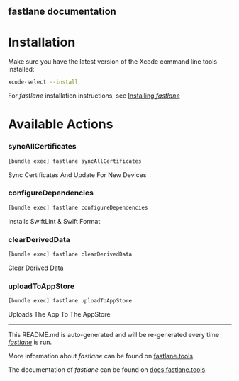 fastlane documentation
----

# Installation

Make sure you have the latest version of the Xcode command line tools installed:

```sh
xcode-select --install
```

For _fastlane_ installation instructions, see [Installing _fastlane_](https://docs.fastlane.tools/#installing-fastlane)

# Available Actions

### syncAllCertificates

```sh
[bundle exec] fastlane syncAllCertificates
```

Sync Certificates And Update For New Devices

### configureDependencies

```sh
[bundle exec] fastlane configureDependencies
```

Installs SwiftLint & Swift Format

### clearDerivedData

```sh
[bundle exec] fastlane clearDerivedData
```

Clear Derived Data

### uploadToAppStore

```sh
[bundle exec] fastlane uploadToAppStore
```

Uploads The App To The AppStore

----

This README.md is auto-generated and will be re-generated every time [_fastlane_](https://fastlane.tools) is run.

More information about _fastlane_ can be found on [fastlane.tools](https://fastlane.tools).

The documentation of _fastlane_ can be found on [docs.fastlane.tools](https://docs.fastlane.tools).
